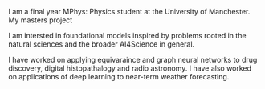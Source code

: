 I am a final year MPhys: Physics student at the University of Manchester. My masters project 

I am intersted in foundational models inspired by problems rooted in the natural sciences and the broader AI4Science in general. 

I have worked on applying equivaraince and graph neural networks to drug discovery, digital histopathalogy and radio astronomy. I have also worked on applications of deep learning to near-term weather forecasting. 
